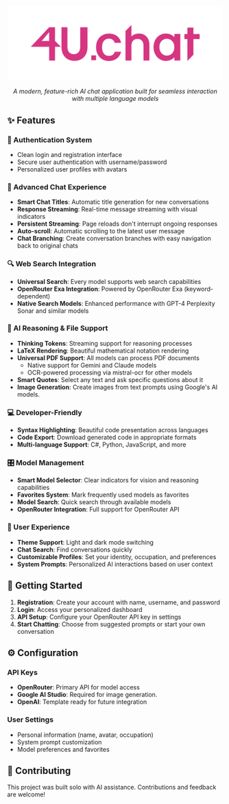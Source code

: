 <div align="center">
  <img src="https://raw.githubusercontent.com/Aleksandr-Zykov/4U.chat/refs/heads/main/wwwroot/4U%20Image.png" alt="4U Image" />
  <p><em>A modern, feature-rich AI chat application built for seamless interaction with multiple language models</em></p>
</div>

<h2>✨ Features</h2>

<h3>🔐 Authentication System</h3>
<ul>
  <li>Clean login and registration interface</li>
  <li>Secure user authentication with username/password</li>
  <li>Personalized user profiles with avatars</li>
</ul>

<h3>💬 Advanced Chat Experience</h3>
<ul>
  <li><strong>Smart Chat Titles</strong>: Automatic title generation for new conversations</li>
  <li><strong>Response Streaming</strong>: Real-time message streaming with visual indicators</li>
  <li><strong>Persistent Streaming</strong>: Page reloads don't interrupt ongoing responses</li>
  <li><strong>Auto-scroll</strong>: Automatic scrolling to the latest user message</li>
  <li><strong>Chat Branching</strong>: Create conversation branches with easy navigation back to original chats</li>
</ul>

<h3>🔍 Web Search Integration</h3>
<ul>
  <li><strong>Universal Search</strong>: Every model supports web search capabilities</li>
  <li><strong>OpenRouter Exa Integration</strong>: Powered by OpenRouter Exa (keyword-dependent)</li>
  <li><strong>Native Search Models</strong>: Enhanced performance with GPT-4 Perplexity Sonar and similar models</li>
</ul>

<h3>🧠 AI Reasoning & File Support</h3>
<ul>
  <li><strong>Thinking Tokens</strong>: Streaming support for reasoning processes</li>
  <li><strong>LaTeX Rendering</strong>: Beautiful mathematical notation rendering</li>
  <li><strong>Universal PDF Support</strong>: All models can process PDF documents
    <ul>
      <li>Native support for Gemini and Claude models</li>
      <li>OCR-powered processing via mistral-ocr for other models</li>
    </ul>
  </li>
  <li><strong>Smart Quotes</strong>: Select any text and ask specific questions about it</li>
  <li><strong>Image Generation</strong>: Create images from text prompts using Google's AI models.</li>
</ul>

<h3>💻 Developer-Friendly</h3>
<ul>
  <li><strong>Syntax Highlighting</strong>: Beautiful code presentation across languages</li>
  <li><strong>Code Export</strong>: Download generated code in appropriate formats</li>
  <li><strong>Multi-language Support</strong>: C#, Python, JavaScript, and more</li>
</ul>

<h3>🎛️ Model Management</h3>
<ul>
  <li><strong>Smart Model Selector</strong>: Clear indicators for vision and reasoning capabilities</li>
  <li><strong>Favorites System</strong>: Mark frequently used models as favorites</li>
  <li><strong>Model Search</strong>: Quick search through available models</li>
  <li><strong>OpenRouter Integration</strong>: Full support for OpenRouter API</li>
</ul>

<h3>🎨 User Experience</h3>
<ul>
  <li><strong>Theme Support</strong>: Light and dark mode switching</li>
  <li><strong>Chat Search</strong>: Find conversations quickly</li>
  <li><strong>Customizable Profiles</strong>: Set your identity, occupation, and preferences</li>
  <li><strong>System Prompts</strong>: Personalized AI interactions based on user context</li>
</ul>

<h2>🚀 Getting Started</h2>

<ol>
  <li><strong>Registration</strong>: Create your account with name, username, and password</li>
  <li><strong>Login</strong>: Access your personalized dashboard</li>
  <li><strong>API Setup</strong>: Configure your OpenRouter API key in settings</li>
  <li><strong>Start Chatting</strong>: Choose from suggested prompts or start your own conversation</li>
</ol>

<h2>⚙️ Configuration</h2>

<h3>API Keys</h3>
<ul>
  <li><strong>OpenRouter</strong>: Primary API for model access</li>
  <li><strong>Google AI Studio</strong>: Required for image generation.</li>
  <li><strong>OpenAI</strong>: Template ready for future integration</li>
</ul>

<h3>User Settings</h3>
<ul>
  <li>Personal information (name, avatar, occupation)</li>
  <li>System prompt customization</li>
  <li>Model preferences and favorites</li>
</ul>

<h2>🤝 Contributing</h2>

<p>This project was built solo with AI assistance. Contributions and feedback are welcome!</p>
